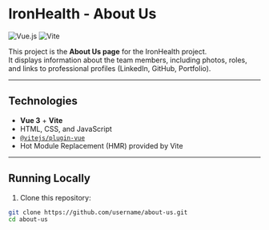 # IronHealth - About Us

![Vue.js](https://img.shields.io/badge/Vue-3.3-brightgreen?logo=vue&logoColor=white)
![Vite](https://img.shields.io/badge/Vite-4.5-blue?logo=vite&logoColor=white)

This project is the **About Us page** for the IronHealth project.  
It displays information about the team members, including photos, roles, and links to professional profiles (LinkedIn, GitHub, Portfolio).

---

## Technologies

- **Vue 3** + **Vite**  
- HTML, CSS, and JavaScript  
- [`@vitejs/plugin-vue`](https://www.npmjs.com/package/@vitejs/plugin-vue)  
- Hot Module Replacement (HMR) provided by Vite

---

## Running Locally

1. Clone this repository:

```bash
git clone https://github.com/username/about-us.git
cd about-us
